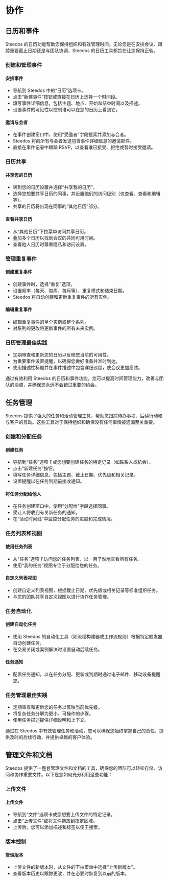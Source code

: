 # 协作

## 日历和事件

Steedos 的日历功能帮助您保持组织和有效管理时间。无论您是在安排会议、跟踪重要截止日期还是与团队协调，Steedos 的日历工具都旨在让您保持正轨。

### 创建和管理事件

#### 安排事件
- 导航到 Steedos 中的“日历”选项卡。
- 点击“新建事件”按钮或直接在日历上选择一个时间段。
- 填写事件详细信息，包括主题、地点、开始和结束时间以及描述。
- 设置事件的可见性以控制谁可以在您的日历上看到它。

#### 邀请与会者
- 在事件创建窗口中，使用“受邀者”字段搜索并添加与会者。
- Steedos 将向所有与会者发送包含事件详细信息的邀请邮件。
- 直接在事件记录中跟踪 RSVP，以查看谁已接受、拒绝或暂时接受邀请。

### 日历共享

#### 共享您的日历
- 转到您的日历设置并选择“共享我的日历”。
- 选择您想要共享日历的同事，并设置他们的访问级别（仅查看、查看和编辑等）。
- 共享的日历将出现在同事的“其他日历”部分。

#### 查看共享日历
- 从“其他日历”下拉菜单访问共享日历。
- 叠加多个日历以找到会议的共同可用时间。
- 查看他人日历时尊重隐私和访问设置。

### 管理重复事件

#### 创建重复事件
- 创建事件时，选择“重复”选项。
- 设置频率（每天、每周、每月等）、重复模式和结束日期。
- Steedos 将自动创建和更新重复事件的所有实例。

#### 编辑重复事件
- 编辑重复事件的单个实例或整个系列。
- 对系列的更改将更新事件的所有未来实例。

<!-- ### 日历集成

#### 与外部日历同步
- 将 Steedos 与外部日历服务（如 Google 日历或 Microsoft Outlook）集成。
- 保持 Steedos 和外部日历同步以避免日程冲突。

#### 移动日历访问
- 使用 Steedos 移动应用程序随时随地访问您的 Steedos 日历。
- 直接在您的移动设备上接收通知和提醒。 -->

### 日历管理最佳实践

- 定期审查和更新您的日历以反映您当前的可用性。
- 为重要事件设置提醒，以确保您做好准备并准时到达。
- 使用描述性标题并在事件描述中包含详细议程，使会议更加高效。

通过有效利用 Steedos 的日历和事件功能，您可以提高时间管理能力，改善与团队的协调，并确保您永远不会错过重要的约会。


## 任务管理

Steedos 提供了强大的任务和活动管理工具，帮助您跟踪待办事项、后续行动和与客户的互动。这些工具对于保持组织和确保没有任何事情被遗漏至关重要。

### 创建和分配任务

#### 创建任务
- 导航到“任务”选项卡或您想要创建任务的特定记录（如联系人或机会）。
- 点击“新建任务”按钮。
- 填写任务详细信息，包括主题、截止日期、优先级和相关记录。
- 设置提醒以在任务到期前接收通知。

#### 将任务分配给他人
- 在任务创建窗口中，使用“分配给”字段选择同事。
- 受让人将收到有关新任务的通知。
- 在“活动时间线”中监控分配任务的进度和完成情况。

### 任务列表和视图

#### 使用任务列表
- 从“任务”选项卡访问您的任务列表，以一目了然地查看所有任务。
- 使用“我的任务”视图专注于分配给您的任务。

#### 自定义列表视图
- 创建自定义列表视图，根据截止日期、优先级或相关记录等标准组织任务。
- 与您的团队共享自定义视图以进行协作任务管理。

### 任务自动化

#### 创建自动化任务
- 使用 Steedos 的自动化工具（如流程构建器或工作流规则）根据特定触发器自动创建任务。
- 在交易关闭或案例解决时设置自动后续任务。

#### 任务通知
- 配置任务通知，以在任务分配、更新或到期时通过电子邮件、移动设备提醒您。

### 任务管理最佳实践

- 定期审查和更新您的任务以反映当前优先级。
- 将复杂任务分解为更小、可操作的步骤。
- 使用任务描述提供详细说明和上下文。

通过在 Steedos 中有效管理任务和活动，您可以确保您始终掌握自己的责任，提供及时的后续行动，并提供卓越的客户体验。


## 管理文件和文档

Steedos 提供了一整套管理文件和文档的工具，确保您的团队可以轻松存储、访问和协作重要文件。以下是您如何充分利用这些功能：

### 上传文件

#### 上传文件
- 导航到“文件”选项卡或您想要上传文件的特定记录。
- 点击“上传文件”或将文件拖放到指定区域。
- 上传后，您可以添加描述和标签以便于搜索。

### 版本控制

#### 管理版本
- 上传文件的新版本时，从文件的下拉菜单中选择“上传新版本”。
- 查看版本历史以跟踪更改，并在必要时恢复到以前的版本。
